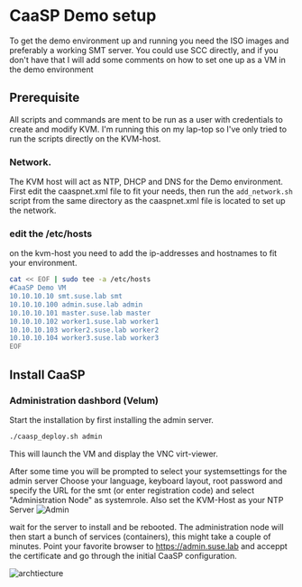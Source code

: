 # CaaSP Demo setup
To get the demo environment up and running you need the ISO images and preferably a working SMT server.
You could use SCC directly, and if you don't have that I will add some comments on how to set one up as a VM in the demo environment


## Prerequisite
All scripts and commands are ment to be run as a user with credentials to create and modify KVM. I'm running this on my lap-top so I've only tried to run the scripts directly on the KVM-host.

### Network.
The KVM host will act as NTP, DHCP and DNS for the Demo environment.
First edit the caaspnet.xml file to fit your needs, then run the `add_network.sh` script from the same directory as the caaspnet.xml file is located to set up the network.

### edit the /etc/hosts
on the kvm-host you need to add the ip-addresses and hostnames to fit your environment.
```bash
cat << EOF | sudo tee -a /etc/hosts
#CaaSP Demo VM
10.10.10.10 smt.suse.lab smt
10.10.10.100 admin.suse.lab admin
10.10.10.101 master.suse.lab master
10.10.10.102 worker1.suse.lab worker1
10.10.10.103 worker2.suse.lab worker2
10.10.10.104 worker3.suse.lab worker3
EOF
```
## Install CaaSP
### Administration dashbord (Velum)
Start the installation by first installing the admin server.
```bash
./caasp_deploy.sh admin
```
This will launch the VM and display the VNC virt-viewer.

After some time you will be prompted to select your systemsettings for the admin server
Choose your language, keyboard layout, root password and specify the URL for the smt (or enter registration code) and select "Administration Node" as systemrole.
Also set the KVM-Host as your NTP Server
![Admin](https://github.com/SweBarre/MyDemos/blob/master/CaaSP/images/admin1.png)

wait for the server to install and be rebooted.
The administration node will then start a bunch of services (containers), this might take a couple of minutes.
Point your favorite browser to https://admin.suse.lab and acceppt the certificate and go through the initial CaaSP configuration.


![archtiecture](https://github.com/SweBarre/MyDemos/blob/master/CaaSP/images/architecture.png)
